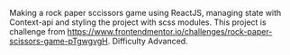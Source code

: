 
Making a rock paper sccissors game using ReactJS, managing state with Context-api and styling the project with scss modules.
This project is challenge from https://www.frontendmentor.io/challenges/rock-paper-scissors-game-pTgwgvgH. Difficulty Advanced.
